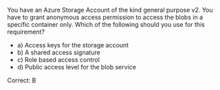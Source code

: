 You have an Azure Storage Account of the kind general purpose v2. You have to grant anonymous access permission to access the blobs in a specific container only. Which of the following should you use for this requirement?

- a) Access keys for the storage account
- b) A shared access signature
- c) Role based access control
- d) Public access level for the blob service

Correct: B